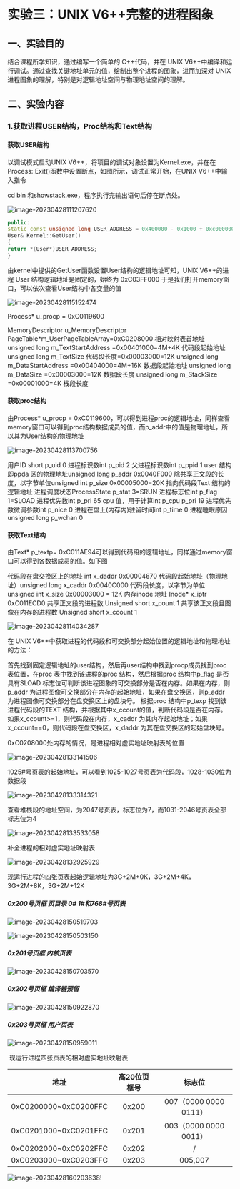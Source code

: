 # 实验三：UNIX V6++完整的进程图象

## 一、实验目的

结合课程所学知识，通过编写一个简单的 C++代码，并在 UNIX V6++中编译和运行调试。通过查找关键地址单元的值，绘制出整个进程的图象，进而加深对 UNIX 进程图象的理解，特别是对逻辑地址空间与物理地址空间的理解。

## 二、实验内容

### 1.获取进程USER结构，Proc结构和Text结构

#### 获取USER结构

以调试模式启动UNIX V6++，将项目的调试对象设置为Kernel.exe，并在在Process::Exit()函数中设置断点，如图所示，调试正常开始，在UNIX V6++中输入指令

cd bin  和showstack.exe，程序执行完输出语句后停在断点处。

![image-20230428111207620](../../../programming/markdown/image/image-20230428111207620.png)

```c++
public:
static const unsigned long USER_ADDRESS = 0x400000 - 0x1000 + 0xc0000000;/* 0xC03FF000 */
User& Kernel::GetUser()
{
return *(User*)USER_ADDRESS;
}
```

由kernel中提供的GetUser函数设置User结构的逻辑地址可知，UNIX V6++的进程 User 结构逻辑地址是固定的，始终为 0xC03FF000 于是我们打开memory窗口，可以依次查看User结构中各变量的值

![image-20230428115152474](../../../programming/markdown/image/image-20230428115152474.png)

Process* u_procp = 0xC0119600

MemoryDescriptor u_MemoryDescriptor
PageTable*m_UserPageTableArray=0xC0208000  相对映射表首地址 
unsigned long m_TextStartAddress =0x00401000=4M+4K   代码段起始地址
unsigned long m_TextSize 代码段长度=0x00003000=12K
unsigned long m_DataStartAddress =0x00404000=4M+16K   数据段起始地址
unsigned long m_DataSize  =0x00003000=12K   数据段长度
unsigned long m_StackSize  =0x00001000=4K    栈段长度



#### 获取proc结构

由Process* u_procp = 0xC0119600，可以得到进程proc的逻辑地址，同样查看memory窗口可以得到proc结构数据成员的值，而p_addr中的值是物理地址，所以其为User结构的物理地址

![image-20230428113700756](../../../programming/markdown/image/image-20230428113700756.png)

用户ID  short p_uid  0
 进程标识数int p_pid 2
父进程标识数int p_ppid  1
user 结构即ppda 区的物理地址unsigned long p_addr  0x0040F000
除共享正文段的长度，以字节单位unsigned int p_size  0x00005000=20K
指向代码段Text 结构的逻辑地址
进程调度状态ProcessState p_stat  3=SRUN
进程标志位int p_flag  1=SLOAD
进程优先数int p_pri  65
cpu 值，用于计算int p_cpu p_pri 19
进程优先数微调参数int p_nice  0
进程在盘上(内存内)驻留时间int p_time  0
进程睡眠原因unsigned long p_wchan  0

#### 获取Text结构

由Text* p_textp= 0xC011AE94可以得到代码段的逻辑地址，同样通过memory窗口可以得到各数据成员的值。如下图

代码段在盘交换区上的地址   int x_daddr  0x00004670
代码段起始地址（物理地址）unsigned long x_caddr  0x0040C000
代码段长度，以字节为单位 unsigned int x_size  0x00003000 = 12K
内存inode 地址   Inode* x_iptr  0xC011ECD0
共享正文段的进程数    Unsigned short x_count  1
共享该正文段且图像在内存的进程数   Unsigned short x_ccount  1

![image-20230428114034287](../../../programming/markdown/image/image-20230428114034287.png)

在 UNIX V6++中获取进程的代码段和可交换部分起始位置的逻辑地址和物理地址的方法：

首先找到固定逻辑地址的user结构，然后再user结构中找到procp成员找到proc表位置，在proc 表中找到该进程的proc 结构，然后根据proc 结构中p_flag 是否具有SLOAD 标志位可判断该进程图象的可交换部分是否在内存。如果在内存，则p_addr 为进程图像可交换部分在内存的起始地址，如果在盘交换区，则p_addr 为进程图像可交换部分在盘交换区上的盘块号。
根据proc 结构中p_texp 找到该进程代码段的TEXT 结构，并根据其中x_ccount的值，判断代码段是否在内存。如果x_ccount>=1，则代码段在内存，x_caddr 为其内存起始地址；如果x_ccount==0，则代码段在盘交换区，x_daddr 为其在盘交换区的起始盘块号。

0xC0208000处内存的情况，是进程相对虚实地址映射表的位置

![image-20230428133141506](../../../programming/markdown/image/image-20230428133141506.png)

1025#号页表的起始地址，可以看到1025-1027号页表为代码段，1028-1030位为数据段

![image-20230428133314321](../../../programming/markdown/image/image-20230428133314321.png)

查看堆栈段的地址空间，为2047号页表，标志位为7，而1031-2046号页表全部标志位为4

![image-20230428133533058](../../../programming/markdown/image/image-20230428133533058.png)

补全进程的相对虚实地址映射表

![image-20230428132925929](../../../programming/markdown/image/image-20230428132925929.png)



现运行进程的四张页表起始逻辑地址为3G+2M+0K，3G+2M+4K，3G+2M+8K，3G+2M+12K

##### 0x200号页框 页目录 0# 1#和768#号页表

![image-20230428150519703](../../../programming/markdown/image/image-20230428150519703.png)



![image-20230428150503150](../../../programming/markdown/image/image-20230428150503150.png)

##### 0x201号页框   内核页表

 ![image-20230428150703570](../../../programming/markdown/image/image-20230428150703570.png)

##### 0x202号页框 编译器预留

![image-20230428150922870](../../../programming/markdown/image/image-20230428150922870.png)

##### 0x203号页框 用户页表

![image-20230428150959011](../../../programming/markdown/image/image-20230428150959011.png)

​                                                                                                   现运行进程四张页表的相对虚实地址映射表

|         地址          | 高20位页框号 |        标志位         |
| :-------------------: | :----------: | :-------------------: |
| 0xC0200000~0xC0200FFC |    0x200     | 007（0000 0000 0111） |
| 0xC0201000~0xC0201FFC |    0x201     | 003（0000 0000 0011） |
| 0xC0202000~0xC0202FFC |    0x202     |           /           |
| 0xC0203000~0xC0203FFC |    0x203     |        005,007        |

![image-20230428160203638](../../../programming/markdown/image/image-20230428160203638.png)!
